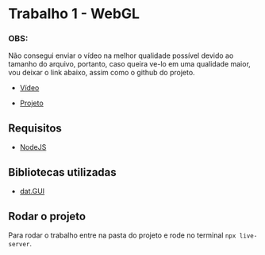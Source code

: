 # Trabalho 1 - WebGL

### OBS:

Não consegui enviar o vídeo na melhor qualidade possível devido ao tamanho do arquivo, portanto,
caso queira ve-lo em uma qualidade maior, vou deixar o link abaixo, assim como o github do projeto.

- [Vídeo](censored)

- [Projeto](https://github.com/gsutavo-f/trabalho-webgl)

## Requisitos

- [NodeJS](https://nodejs.org/)

## Bibliotecas utilizadas

- [dat.GUI](https://github.com/dataarts/dat.gui)

## Rodar o projeto

Para rodar o trabalho entre na pasta do projeto e rode no terminal `npx live-server`.
